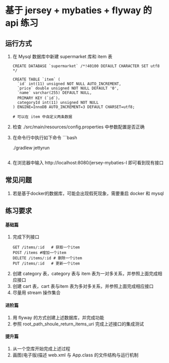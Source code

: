 # 基于 jersey + mybaties + flyway 的api 练习

## 运行方式
1. 在 Mysql 数据库中新建 supermarket 库和 item 表

   ```mysql
   CREATE DATABASE `supermarket` /*!40100 DEFAULT CHARACTER SET utf8 */

   CREATE TABLE `item` (
     `id` int(11) unsigned NOT NULL AUTO_INCREMENT,
     `price` double unsigned NOT NULL DEFAULT '0',
     `name` varchar(255) DEFAULT NULL,
     PRIMARY KEY (`id`)，
     categoryId int(11) unsigned NOT NULL
   ) ENGINE=InnoDB AUTO_INCREMENT=3 DEFAULT CHARSET=utf8;

   # 可以在 item 中自定义两条数据
   ```
2. 检查 ./src/main/resources/config.properties 中参数配置是否正确
3. 在命令行中执行如下命令
   ​```bash

   ./gradlew jettyrun
   ```

   ```
4. 在浏览器中输入 http://localhost:8080/jersey-mybaties-I 即可看到现有接口




## 常见问题

1. 若是基于docker的数据库，可能会出现假死现象，需要重启 docker 和 mysql




## 练习要求

#### 基础篇
1. 完成下列接口
   ```
   GET /items/:id	# 获取一个item
   POST /items #增加一个item
   DELETE /items/:id # 删除一个item
   PUT /items/:id	# 更新一个item
   ```
2. 创建 category 表，category 表与 item 表为一对多关系，并参照上面完成相应接口
3. 创建 cart 表，cart 表与item 表为多对多关系，并参照上面完成相应接口
4. 尽量用 stream 操作集合


#### 进阶篇

1. 用 flyway 的方式创建上述数据库，并完成功能
2. 参照 root_path_shoule_return_items_uri 完成上述接口的集成测试


#### 提升篇
1. 从一个空库开始完成上述过程
2. 画图(电子版)描述 web.xml 与 App.class 的文件结构与运行机制
